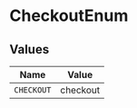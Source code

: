 # CheckoutEnum


## Values

| Name       | Value      |
| ---------- | ---------- |
| `CHECKOUT` | checkout   |